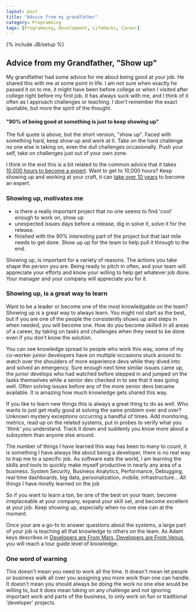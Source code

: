 ```yaml
---
layout: post
title: "Advice from my grandfather"
category: Programming
tags: [Programming, Development, LifeHacks, Career]
---
```

{% include JB/setup %}

## Advice from my Grandfather, "Show up"

My grandfather had some advice for me about being good at your job. He shared this with me at some point in life. I am not sure when exactly he passed it on to me, it might have been before college or when I visited after college right before my first job. It has always suck with me, and I think of it often as I approach challenges or teaching. I don't remember the exact quotable, but more the spirit of the thought.

#### "90% of being good at something is just to keep showing up"

The full quote is above, but the short version, "show up". Faced with something hard, keep show up and work at it. Take on the hard challenge no one else is taking on, even the dull challenges occasionally. Push your self, take on challenges just out of your own zone.

I think in the end this is a bit related to the common advice that it takes [10,000 hours to become a expert](http://en.wikipedia.org/wiki/Outliers_%28book%29). Want to get to 10,000 hours? Keep showing up and working at your craft, it can [take over 10 years](http://www.newyorker.com/online/blogs/sportingscene/2013/08/psychology-ten-thousand-hour-rule-complexity.html) to become an expert.

### Showing up, motivates me

* is there a really important project that no one seems to find 'cool' enough to work on, show up
* unexpected issues days before a release, dig in solve it, solve it for the release.
* finished with the 90% interesting part of the project but that last mile needs to get done. Show up up for the team to help pull it through to the end.

Showing up, is important for a variety of reasons. The actions you take shape the person you are. Being ready to pitch in often, and your team will appreciate your efforts and know your willing to help get whatever job done. Your manager and your company will appreciate you for it.

### Showing up, is a great way to learn

Want to be a leader or become one of the most knowledgable on the team? Showing up is a great way to always learn. You might not start as the best, but if you are one of the people the consistently shows up and steps in when needed, you will become one. How do you become skilled in all areas of a career, by taking on tasks and challenges when they need to be done even if you don't know the solution.

You can see knowledge spread to people who work this way, some of my co-worker junior developers have on multiple occasions stuck around to watch over the shoulders of more experience devs while they dived into and solved an emergency. Sure enough next time similar issues came up, the junior develops who had watched before stepped in and jumped on the tasks themselves while a senior dev checked in to see that it was going well. Often solving issues before any of the more senior devs became available. It is amazing how much knowledge gets shared this way.

If you like to learn new things this is always a great thing to do as well. Who wants to just get really good at solving the same problem over and over? Unknown mystery exceptions occurring a handful of times. Add monitoring, metrics, read up on the related systems, put in probes to verify what you 'think' you understand. Track it down and suddenly you know more about a subsystem than anyone else around. 

The number of things I have learned this way has been to many to count, it is something I have always like about being a developer, there is no real way to trap me to a specific job. As software eats the world, I am learning the skills and tools to quickly make myself productive in nearly any area of a business. System Security, Business Analytics, Performance,  Debugging, real time dashboards, big data, personalization, mobile, infrastructure... All things I have mostly learned on the job

So if you want to learn a ton, be one of the best on your team, become irreplaceable at your company, expand your skill set, and become excellent at your job. Keep showing up, especially when no one else can at the moment. 

Once your are a go-to to answer questions about the systems, a large part of your job is teaching all that knowledge to others on the team. As Adam keys describes in [Developers are From Mars, Developers are From Venus](http://www.confreaks.com/videos/3068-bigruby2014-developers-are-from-mars-developers-are-from-venus), you will reach a tour guide level of knowledge. 

### One word of warning

This doesn't mean you need to work all the time. It doesn't mean let people or business walk all over you assigning you more work than one can handle. It doesn't mean you should always be doing the work no one else would be willing to, but it does mean taking on any challenge and not ignoring important work and parts of the business, to only work on fun or traditional 'developer' projects.